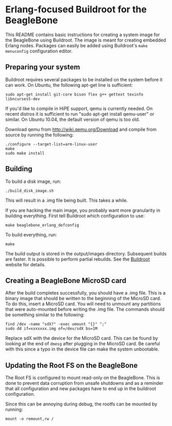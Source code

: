 # Erlang-focused Buildroot for the BeagleBone

This README contains basic instructions for creating a system image
for the BeagleBone using Buildroot. The image is meant for creating
embedded Erlang nodes.  Packages can easily be added using Buildroot's
`make menuconfig` configuration editor.

## Preparing your system

Buildroot requires several packages to be installed on the system
before it can work. On Ubuntu, the following apt-get line is sufficient:

    sudo apt-get install git-core bison flex g++ gettext texinfo libncurses5-dev

If you'd like to compile in HiPE support, qemu is currently needed. On
recent distros it is sufficient to run "sudo apt-get install qemu-user" or
similar. On Ubuntu 10.04, the default version of qemu is too old.

Download qemu from
http://wiki.qemu.org/Download and compile from source by running the
following:

    ./configure --target-list=arm-linux-user
    make
    sudo make install

## Building

To build a disk image, run:

    ./build_disk_image.sh

This will result in a .img file being built. This takes a while.

If you are hacking the main image, you probably want more granularity in
building everything. First tell Buildroot which configuration to use:

    make beaglebone_erlang_defconfig

To build everything, run:

    make

The build output is stored in the output/images directory. Subsequent
builds are faster. It is possible to perform partial rebuilds. See the
[Buildroot](http://buildroot.uclibc.org/) website for details.

## Creating a BeagleBone MicroSD card

After the build completes successfully, you should have a .img file.
This is a binary image that should be written to the beginning of the
MicroSD card. To do this, insert a MicroSD card. You will need to
unmount any partitions that were auto-mounted before writing the .img
file. The commands should be something similar to the following:

    find /dev -name "sdX?" -exec umount "{}" ";"
    sudo dd if=xxxxxxx.img of=/dev/sdX bs=1M

Replace sdX with the device for the MicroSD card. This can be found by
looking at the end of `dmesg` after plugging in the MicroSD card. Be
careful with this since a typo in the device file can make the system
unbootable.

## Updating the Root FS on the BeagleBone

The Root FS is configured to mount read-only on the BeagleBone. This is done
to prevent data corruption from unsafe shutdowns and as a reminder that all
configuration and new packages have to end up in the buildroot configuration.

Since this can be annoying during debug, the rootfs can be mounted by running:

    mount -o remount,rw /



